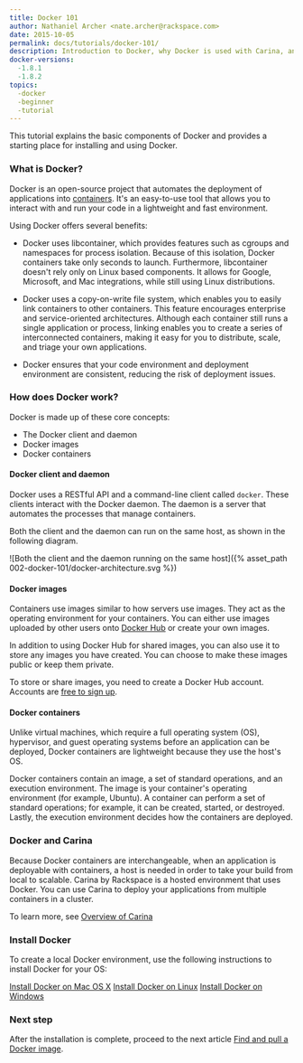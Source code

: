 ```yaml
---
title: Docker 101
author: Nathaniel Archer <nate.archer@rackspace.com>
date: 2015-10-05
permalink: docs/tutorials/docker-101/
description: Introduction to Docker, why Docker is used with Carina, and instructions on how to install and use Docker
docker-versions:
  -1.8.1
  -1.8.2
topics:
  -docker
  -beginner
  -tutorial
---
```


This tutorial explains the basic components of Docker and provides a starting place for installing and using Docker.

### What is Docker?

Docker is an open-source project that automates the deployment of applications into [containers](/docs/tutorials/containers-101/). It's an easy-to-use tool that allows you to interact with and run your code in a lightweight and fast environment.

Using Docker offers several benefits:

* Docker uses libcontainer, which provides features such as cgroups and namespaces for process isolation. Because of this isolation, Docker containers take only seconds to launch. Furthermore, libcontainer doesn't rely only on Linux based components. It allows for Google, Microsoft, and Mac integrations, while still using Linux distributions.

* Docker uses a copy-on-write file system, which enables you to easily link containers to other containers. This feature encourages enterprise and service-oriented architectures. Although each container still runs a single application or process, linking enables you to create a series of interconnected containers, making it easy for you to distribute, scale, and triage your own applications.

* Docker ensures that your code environment and deployment environment are consistent, reducing the risk of deployment issues.

### How does Docker work?

Docker is made up of these core concepts:

* The Docker client and daemon
* Docker images
* Docker containers

#### Docker client and daemon
Docker uses a RESTful API and a command-line client called `docker`. These clients interact with the Docker daemon. The daemon is a server that automates the processes that manage containers.

Both the client and the daemon can run on the same host, as shown in the following diagram.

![Both the client and the daemon running on the same host]({% asset_path 002-docker-101/docker-architecture.svg %})

#### Docker images
Containers use images similar to how servers use images. They act as the operating environment for your containers. You can either use images uploaded by other users onto [Docker Hub](https://hub.docker.com/explore/) or create your own images.

In addition to using Docker Hub for shared images, you can also use it to store any images you have created. You can choose to make these images public or keep them private.

To store or share images, you need to create a Docker Hub account. Accounts are [free to sign up](https://hub.docker.com/).

#### Docker containers
Unlike virtual machines, which require a full operating system (OS), hypervisor, and guest operating systems before an application can be deployed, Docker containers are lightweight because they use the host's OS.

Docker containers contain an image, a set of standard operations, and an execution environment. The image is your container's operating environment (for example, Ubuntu). A container can perform a set of standard operations; for example, it can be created, started, or destroyed. Lastly, the execution environment decides how the containers are deployed.

<!--diagram explaining Docker containers here-->

### Docker and Carina

Because Docker containers are interchangeable, when an application is deployable with containers, a host is needed in order to take your build from local to scalable. Carina by Rackspace is a hosted environment that uses Docker. You can use Carina to deploy your applications from multiple containers in a cluster.

To learn more, see [Overview of Carina](/docs/overview-of-carina/)

### Install Docker
To create a local Docker environment, use the following instructions to install Docker for your OS:

[Install Docker on Mac OS X](/docs/tutorials/docker-install-mac/)
[Install Docker on Linux](/docs/tutorials/docker-install-linux/)
[Install Docker on Windows](/docs/tutorials/docker-install-windows/)

### Next step
After the installation is complete, proceed to the next article [Find and pull a Docker image](/docs/tutorials/run-docker-image/).

